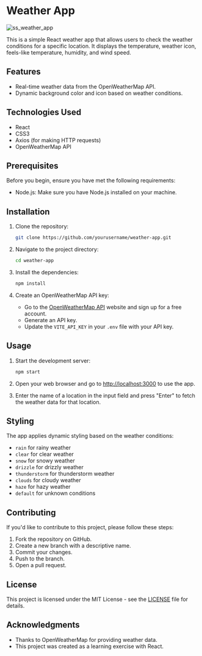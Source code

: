 # Weather App

![ss_weather_app](https://github.com/kobrak1/weather-app-react/assets/114083611/d5071285-8176-449c-aff7-986e2535a6e7)

This is a simple React weather app that allows users to check the weather conditions for a specific location. It displays the temperature, weather icon, feels-like temperature, humidity, and wind speed.

## Features

- Real-time weather data from the OpenWeatherMap API.
- Dynamic background color and icon based on weather conditions.

## Technologies Used

- React
- CSS3
- Axios (for making HTTP requests)
- OpenWeatherMap API

## Prerequisites

Before you begin, ensure you have met the following requirements:

- Node.js: Make sure you have Node.js installed on your machine.

## Installation

1. Clone the repository:

   ```bash
   git clone https://github.com/yourusername/weather-app.git
   ```

2. Navigate to the project directory:

   ```bash
   cd weather-app
   ```

3. Install the dependencies:

   ```bash
   npm install
   ```

4. Create an OpenWeatherMap API key:

   - Go to the [OpenWeatherMap API](https://openweathermap.org/api) website and sign up for a free account.
   - Generate an API key.
   - Update the `VITE_API_KEY` in your `.env` file with your API key.

## Usage

1. Start the development server:

   ```bash
   npm start
   ```

2. Open your web browser and go to [http://localhost:3000](http://localhost:3000) to use the app.

3. Enter the name of a location in the input field and press "Enter" to fetch the weather data for that location.

## Styling

The app applies dynamic styling based on the weather conditions:

- `rain` for rainy weather
- `clear` for clear weather
- `snow` for snowy weather
- `drizzle` for drizzly weather
- `thunderstorm` for thunderstorm weather
- `clouds` for cloudy weather
- `haze` for hazy weather
- `default` for unknown conditions

## Contributing

If you'd like to contribute to this project, please follow these steps:

1. Fork the repository on GitHub.
2. Create a new branch with a descriptive name.
3. Commit your changes.
4. Push to the branch.
5. Open a pull request.

## License

This project is licensed under the MIT License - see the [LICENSE](LICENSE) file for details.

## Acknowledgments

- Thanks to OpenWeatherMap for providing weather data.
- This project was created as a learning exercise with React.
